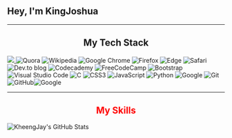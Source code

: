 <h2>Hey, I'm KingJoshua </h2>
<hr>

<h2 align = "center" >My Tech Stack</h2>

<a href= "https://stackoverflow.com/users/16895012/alphaleader"> <img src = "https://img.shields.io/badge/-Stackoverflow-FE7A16?style=for-the-badge&logo=stack-overflow&logoColor=white"> </a> ![Quora](https://img.shields.io/badge/Quora-%23B92B27.svg?style=for-the-badge&logo=Quora&logoColor=white) ![Wikipedia](https://img.shields.io/badge/Wikipedia-%23000000.svg?style=for-the-badge&logo=wikipedia&logoColor=white) ![Google Chrome](https://img.shields.io/badge/Google%20Chrome-4285F4?style=for-the-badge&logo=GoogleChrome&logoColor=white) ![Firefox](https://img.shields.io/badge/Firefox-FF7139?style=for-the-badge&logo=Firefox-Browser&logoColor=white) ![Edge](https://img.shields.io/badge/Edge-0078D7?style=for-the-badge&logo=Microsoft-edge&logoColor=white) ![Safari](https://img.shields.io/badge/Safari-000000?style=for-the-badge&logo=Safari&logoColor=white) ![Dev.to blog](https://img.shields.io/badge/dev.to-0A0A0A?style=for-the-badge&logo=dev.to&logoColor=white) ![Codecademy](https://img.shields.io/badge/Codecademy-FFF0E5?style=for-the-badge&logo=codecademy&logoColor=1F243A) ![FreeCodeCamp](https://img.shields.io/badge/Freecodecamp-%23123.svg?style=for-the-badge&logo=freecodecamp&logoColor=green)  ![Bootstrap](https://img.shields.io/badge/bootstrap-%23563D7C.svg?style=for-the-badge&logo=bootstrap&logoColor=white)  ![Visual Studio Code](https://img.shields.io/badge/Visual%20Studio%20Code-0078d7.svg?style=for-the-badge&logo=visual-studio-code&logoColor=white) ![C](https://img.shields.io/badge/c-%2300599C.svg?style=for-the-badge&logo=c&logoColor=white) ![CSS3](https://img.shields.io/badge/css3-%231572B6.svg?style=for-the-badge&logo=css3&logoColor=white) ![JavaScript](https://img.shields.io/badge/javascript-%23323330.svg?style=for-the-badge&logo=javascript&logoColor=%23F7DF1E) ![Python](https://img.shields.io/badge/python-3670A0?style=for-the-badge&logo=python&logoColor=ffdd54)  ![Google](https://img.shields.io/badge/google-4285F4?style=for-the-badge&logo=google&logoColor=white) ![Git](https://img.shields.io/badge/git-%23F05033.svg?style=for-the-badge&logo=git&logoColor=white) ![GitHub](https://img.shields.io/badge/github-%23121011.svg?style=for-the-badge&logo=github&logoColor=white)![Google](https://img.shields.io/badge/WhatsApp-25D366?style=for-the-badge&logo=whatsapp&logoColor=white) <hr>

   
 <h2 align ="center" style="color: red"> My Skills </h2>

<img align="left" alt="KheengJay's GitHub Stats" src="https://github-readme-stats.vercel.app/api?username=KheengJhay&theme=highcontrast&show_icons=true&count_private=true" />

